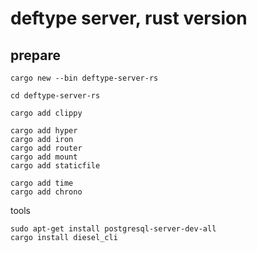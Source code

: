 # deftype server, rust version

## prepare

```
cargo new --bin deftype-server-rs

cd deftype-server-rs

cargo add clippy

cargo add hyper
cargo add iron
cargo add router
cargo add mount
cargo add staticfile

cargo add time
cargo add chrono
```

tools

```
sudo apt-get install postgresql-server-dev-all
cargo install diesel_cli
```
